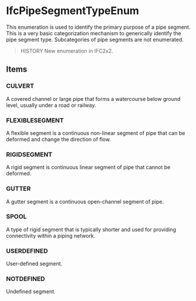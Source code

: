 # IfcPipeSegmentTypeEnum

This enumeration is used to identify the primary purpose of a pipe segment. This is a very basic categorization mechanism to generically identify the pipe segment type. Subcategories of pipe segments are not enumerated.
<!-- end of short definition -->

> HISTORY New enumeration in IFC2x2.

## Items

### CULVERT
A covered channel or large pipe that forms a watercourse below ground level, usually under a road or railway.

### FLEXIBLESEGMENT
A flexible segment is a continuous non-linear segment of pipe that can be deformed and change the direction of flow.

### RIGIDSEGMENT
A rigid segment is continuous linear segment of pipe that cannot be deformed.

### GUTTER
A gutter segment is a continuous open-channel segment of pipe.

### SPOOL
A type of rigid segment that is typically shorter and used for providing connectivity within a piping network.

### USERDEFINED
User-defined segment.

### NOTDEFINED
Undefined segment.

